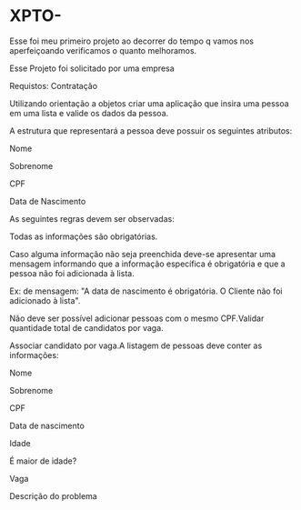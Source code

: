 # XPTO-
Esse foi meu primeiro projeto
ao decorrer do tempo q vamos nos aperfeiçoando 
verificamos o quanto melhoramos.

Esse Projeto foi solicitado por uma empresa 

Requistos:
Contratação

Utilizando orientação a objetos criar uma aplicação que insira uma pessoa em uma lista e valide os dados da pessoa.

A estrutura que representará a pessoa deve possuir os seguintes atributos:

Nome

Sobrenome

CPF

Data de Nascimento

As seguintes regras devem ser observadas:

Todas as informações são obrigatórias.

Caso alguma informação não seja preenchida deve-se apresentar uma mensagem informando que a informação específica é obrigatória e que a pessoa não foi adicionada à lista.

Ex: de mensagem: "A data de nascimento é obrigatória. O Cliente não foi adicionado à lista".

Não deve ser possível adicionar pessoas com o mesmo CPF.Validar quantidade total de candidatos por vaga.

Associar candidato por vaga.A listagem de pessoas deve conter as informações:

Nome

Sobrenome

CPF

Data de nascimento

Idade

É maior de idade?

Vaga

Descrição do problema
